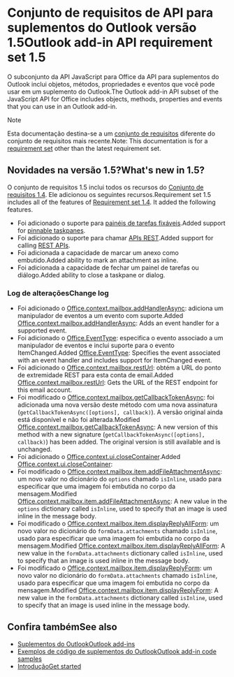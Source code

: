 # <a name="outlook-add-in-api-requirement-set-15"></a><span data-ttu-id="7753c-101">Conjunto de requisitos de API para suplementos do Outlook versão 1.5</span><span class="sxs-lookup"><span data-stu-id="7753c-101">Outlook add-in API requirement set 1.5</span></span>

<span data-ttu-id="7753c-102">O subconjunto da API JavaScript para Office  da API para suplementos do Outlook inclui objetos, métodos, propriedades e eventos que você pode usar em um suplemento do Outlook.</span><span class="sxs-lookup"><span data-stu-id="7753c-102">The Outlook add-in API subset of the JavaScript API for Office includes objects, methods, properties and events that you can use in an Outlook add-in.</span></span>

> [!NOTE]
> <span data-ttu-id="7753c-103">Esta documentação destina-se a um [conjunto de requisitos](/office/dev/add-ins/reference/requirement-sets/outlook-api-requirement-sets) diferente do conjunto de requisitos mais recente.</span><span class="sxs-lookup"><span data-stu-id="7753c-103">Note: This documentation is for a [requirement set](/office/dev/add-ins/reference/requirement-sets/outlook-api-requirement-sets) other than the latest requirement set.</span></span>

## <a name="whats-new-in-15"></a><span data-ttu-id="7753c-104">Novidades na versão 1.5?</span><span class="sxs-lookup"><span data-stu-id="7753c-104">What's new in 1.5?</span></span>

<span data-ttu-id="7753c-p101">O conjunto de requisitos 1.5 inclui todos os recursos do [Conjunto de requisitos 1.4](../requirement-set-1.4/outlook-requirement-set-1.4.md). Ele adicionou os seguintes recursos.</span><span class="sxs-lookup"><span data-stu-id="7753c-p101">Requirement set 1.5 includes all of the features of [Requirement set 1.4](../requirement-set-1.4/outlook-requirement-set-1.4.md). It added the following features.</span></span>

- <span data-ttu-id="7753c-107">Foi adicionado o suporte para [painéis de tarefas fixáveis](https://docs.microsoft.com/outlook/add-ins/pinnable-taskpane).</span><span class="sxs-lookup"><span data-stu-id="7753c-107">Added support for [pinnable taskpanes](https://docs.microsoft.com/outlook/add-ins/pinnable-taskpane).</span></span>
- <span data-ttu-id="7753c-108">Foi adicionado o suporte para chamar [APIs REST](https://docs.microsoft.com/outlook/add-ins/use-rest-api).</span><span class="sxs-lookup"><span data-stu-id="7753c-108">Added support for calling [REST APIs](https://docs.microsoft.com/outlook/add-ins/use-rest-api).</span></span>
- <span data-ttu-id="7753c-109">Foi adicionada a capacidade de marcar um anexo como embutido.</span><span class="sxs-lookup"><span data-stu-id="7753c-109">Added ability to mark an attachment as inline.</span></span>
- <span data-ttu-id="7753c-110">Foi adicionada a capacidade de fechar um painel de tarefas ou diálogo.</span><span class="sxs-lookup"><span data-stu-id="7753c-110">Added ability to close a taskpane or dialog.</span></span>

### <a name="change-log"></a><span data-ttu-id="7753c-111">Log de alterações</span><span class="sxs-lookup"><span data-stu-id="7753c-111">Change log</span></span>

- <span data-ttu-id="7753c-112">Foi adicionado o [Office.context.mailbox.addHandlerAsync](office.context.mailbox.md#addhandlerasynceventtype-handler-options-callback): adiciona um manipulador de eventos a um evento com suporte.</span><span class="sxs-lookup"><span data-stu-id="7753c-112">Added [Office.context.mailbox.addHandlerAsync](office.context.mailbox.md#addhandlerasynceventtype-handler-options-callback): Adds an event handler for a supported event.</span></span>
- <span data-ttu-id="7753c-113">Foi adicionado o [Office.EventType](office.md#eventtype-string): especifica o evento associado a um manipulador de eventos e inclui suporte para o evento ItemChanged.</span><span class="sxs-lookup"><span data-stu-id="7753c-113">Added [Office.EventType](office.md#eventtype-string): Specifies the event associated with an event handler and includes support for ItemChanged event.</span></span>
- <span data-ttu-id="7753c-114">Foi adicionado o [Office.context.mailbox.restUrl](office.context.mailbox.md#resturl-string): obtém a URL do ponto de extremidade REST para esta conta de email.</span><span class="sxs-lookup"><span data-stu-id="7753c-114">Added [Office.context.mailbox.restUrl](office.context.mailbox.md#resturl-string): Gets the URL of the REST endpoint for this email account.</span></span>
- <span data-ttu-id="7753c-p102">Foi modificado o [Office.context.mailbox.getCallbackTokenAsync](office.context.mailbox.md#getcallbacktokenasyncoptions-callback): foi adicionada uma nova versão deste método com uma nova assinatura (`getCallbackTokenAsync([options], callback)`). A versão original ainda está disponível e não foi alterada.</span><span class="sxs-lookup"><span data-stu-id="7753c-p102">Modified [Office.context.mailbox.getCallbackTokenAsync](office.context.mailbox.md#getcallbacktokenasyncoptions-callback): A new version of this method with a new signature (`getCallbackTokenAsync([options], callback)`) has been added. The original version is still available and is unchanged.</span></span>
- <span data-ttu-id="7753c-117">Foi adicionado o [Office.context.ui.closeContainer](/javascript/api/office/office.ui#closecontainer--).</span><span class="sxs-lookup"><span data-stu-id="7753c-117">Added [Office.context.ui.closeContainer](/javascript/api/office/office.ui#closecontainer--):</span></span>
- <span data-ttu-id="7753c-118">Foi modificado o [Office.context.mailbox.item.addFileAttachmentAsync](office.context.mailbox.item.md#addfileattachmentasyncuri-attachmentname-options-callback): um novo valor no dicionário do `options` chamado `isInline`, usado para especificar que uma imagem foi embutida no corpo da mensagem.</span><span class="sxs-lookup"><span data-stu-id="7753c-118">Modified [Office.context.mailbox.item.addFileAttachmentAsync](office.context.mailbox.item.md#addfileattachmentasyncuri-attachmentname-options-callback): A new value in the `options` dictionary called `isInline`, used to specify that an image is used inline in the message body.</span></span>
- <span data-ttu-id="7753c-119">Foi modificado o [Office.context.mailbox.item.displayReplyAllForm](office.context.mailbox.item.md#displayreplyallformformdata): um novo valor no dicionário do `formData.attachments` chamado `isInline`, usado para especificar que uma imagem foi embutida no corpo da mensagem.</span><span class="sxs-lookup"><span data-stu-id="7753c-119">Modified [Office.context.mailbox.item.displayReplyAllForm](office.context.mailbox.item.md#displayreplyallformformdata): A new value in the `formData.attachments` dictionary called `isInline`, used to specify that an image is used inline in the message body.</span></span>
- <span data-ttu-id="7753c-120">Foi modificado o [Office.context.mailbox.item.displayReplyForm](office.context.mailbox.item.md#displayreplyformformdata): um novo valor no dicionário do `formData.attachments` chamado `isInline`, usado para especificar que uma imagem foi embutida no corpo da mensagem.</span><span class="sxs-lookup"><span data-stu-id="7753c-120">Modified [Office.context.mailbox.item.displayReplyForm](office.context.mailbox.item.md#displayreplyformformdata): A new value in the `formData.attachments` dictionary called `isInline`, used to specify that an image is used inline in the message body.</span></span>

## <a name="see-also"></a><span data-ttu-id="7753c-121">Confira também</span><span class="sxs-lookup"><span data-stu-id="7753c-121">See also</span></span>

- [<span data-ttu-id="7753c-122">Suplementos do Outlook</span><span class="sxs-lookup"><span data-stu-id="7753c-122">Outlook add-ins</span></span>](https://docs.microsoft.com/outlook/add-ins/)
- [<span data-ttu-id="7753c-123">Exemplos de código de suplementos do Outlook</span><span class="sxs-lookup"><span data-stu-id="7753c-123">Outlook add-in code samples</span></span>](https://developer.microsoft.com/outlook/gallery/?filterBy=Outlook,Samples,Add-ins)
- [<span data-ttu-id="7753c-124">Introdução</span><span class="sxs-lookup"><span data-stu-id="7753c-124">Get started</span></span>](https://docs.microsoft.com/outlook/add-ins/quick-start)
